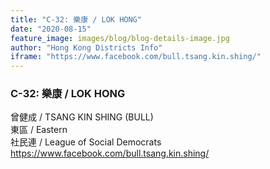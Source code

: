```yaml
---
title: "C-32: 樂康 / LOK HONG"
date: "2020-08-15"
feature_image: images/blog/blog-details-image.jpg
author: "Hong Kong Districts Info"
iframe: "https://www.facebook.com/bull.tsang.kin.shing/"
---
```


### C-32: 樂康 / LOK HONG  
曾健成 / TSANG KIN SHING
(BULL)  
東區 / Eastern  
社民連 / League of Social Democrats  
https://www.facebook.com/bull.tsang.kin.shing/
